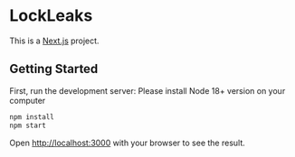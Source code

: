 # LockLeaks

This is a [Next.js](https://nextjs.org/) project.

## Getting Started

First, run the development server:
Please install Node 18+ version on your computer

```bash
npm install
npm start
```

Open [http://localhost:3000](http://localhost:3000) with your browser to see the result.
